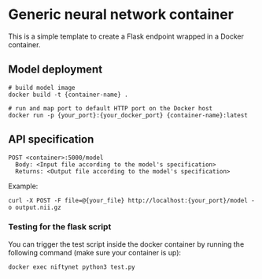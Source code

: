 # Generic neural network container
This is a simple template to create a Flask endpoint wrapped in a Docker container.

## Model deployment

```shell
# build model image
docker build -t {container-name} .

# run and map port to default HTTP port on the Docker host
docker run -p {your_port}:{your_docker_port} {container-name}:latest
```

## API specification

```
POST <container>:5000/model
  Body: <Input file according to the model's specification>
  Returns: <Output file according to the model's specification>
```

Example:

```shell
curl -X POST -F file=@{your_file} http://localhost:{your_port}/model -o output.nii.gz
```

### Testing for the flask script
You can trigger the test script inside the docker container by running the following command (make sure your container is up):
```
docker exec niftynet python3 test.py
```